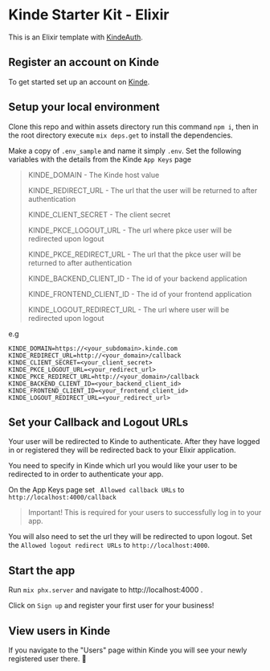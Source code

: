 # Kinde Starter Kit - Elixir
This is an Elixir template with [KindeAuth](https://kinde.com/docs/developer-tools/elixir-sdk/).

## Register an account on Kinde
To get started set up an account on [Kinde](https://app.kinde.com/register).

## Setup your local environment
Clone this repo and within assets directory run this command `npm i`, then in the root directory execute `mix deps.get` to install the dependencies.

Make a copy of `.env_sample` and name it simply `.env`. Set the following variables with the details from the Kinde `App Keys` page

> KINDE_DOMAIN - The Kinde host value
>
> KINDE_REDIRECT_URL - The url that the user will be returned to after authentication
>
> KINDE_CLIENT_SECRET - The client secret
>
> KINDE_PKCE_LOGOUT_URL - The url where pkce user will be redirected upon logout
>
> KINDE_PKCE_REDIRECT_URL - The url that the pkce user will be returned to after authentication
>
> KINDE_BACKEND_CLIENT_ID - The id of your backend application
>
> KINDE_FRONTEND_CLIENT_ID - The id of your frontend application
>
> KINDE_LOGOUT_REDIRECT_URL - The url where user will be redirected upon logout

e.g

```
KINDE_DOMAIN=https://<your_subdomain>.kinde.com
KINDE_REDIRECT_URL=http://<your_domain>/callback
KINDE_CLIENT_SECRET=<your_client_secret>
KINDE_PKCE_LOGOUT_URL=<your_redirect_url>
KINDE_PKCE_REDIRECT_URL=http://<your_domain>/callback
KINDE_BACKEND_CLIENT_ID=<your_backend_client_id>
KINDE_FRONTEND_CLIENT_ID=<your_frontend_client_id>
KINDE_LOGOUT_REDIRECT_URL=<your_redirect_url>
```
## Set your Callback and Logout URLs
Your user will be redirected to Kinde to authenticate. After they have logged in or registered they will be redirected back to your Elixir application.

You need to specify in Kinde which url you would like your user to be redirected to in order to authenticate your app.

On the App Keys page set ` Allowed callback URLs` to `http://localhost:4000/callback`

> Important! This is required for your users to successfully log in to your app.

You will also need to set the url they will be redirected to upon logout. Set the `Allowed logout redirect URLs` to `http://localhost:4000`.

## Start the app

Run `mix phx.server` and navigate to http://localhost:4000 .

Click on `Sign up` and register your first user for your business!
## View users in Kinde

If you navigate to the "Users" page within Kinde you will see your newly registered user there. 🚀
